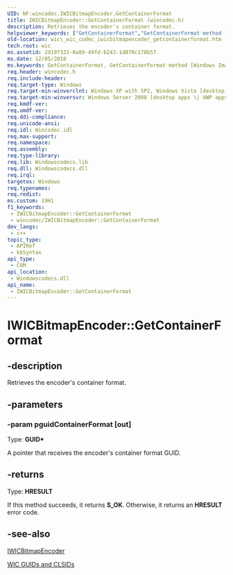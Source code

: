 ```yaml
---
UID: NF:wincodec.IWICBitmapEncoder.GetContainerFormat
title: IWICBitmapEncoder::GetContainerFormat (wincodec.h)
description: Retrieves the encoder's container format.
helpviewer_keywords: ["GetContainerFormat","GetContainerFormat method [Windows Imaging Component]","GetContainerFormat method [Windows Imaging Component]","IWICBitmapEncoder interface","IWICBitmapEncoder interface [Windows Imaging Component]","GetContainerFormat method","IWICBitmapEncoder.GetContainerFormat","IWICBitmapEncoder::GetContainerFormat","_wic_codec_iwicbitmapencoder_getcontainerformat","wic._wic_codec_iwicbitmapencoder_getcontainerformat","wincodec/IWICBitmapEncoder::GetContainerFormat"]
old-location: wic\_wic_codec_iwicbitmapencoder_getcontainerformat.htm
tech.root: wic
ms.assetid: 2d197321-0a89-49fd-b243-1d870c178b57
ms.date: 12/05/2018
ms.keywords: GetContainerFormat, GetContainerFormat method [Windows Imaging Component], GetContainerFormat method [Windows Imaging Component],IWICBitmapEncoder interface, IWICBitmapEncoder interface [Windows Imaging Component],GetContainerFormat method, IWICBitmapEncoder.GetContainerFormat, IWICBitmapEncoder::GetContainerFormat, _wic_codec_iwicbitmapencoder_getcontainerformat, wic._wic_codec_iwicbitmapencoder_getcontainerformat, wincodec/IWICBitmapEncoder::GetContainerFormat
req.header: wincodec.h
req.include-header: 
req.target-type: Windows
req.target-min-winverclnt: Windows XP with SP2, Windows Vista [desktop apps \| UWP apps]
req.target-min-winversvr: Windows Server 2008 [desktop apps \| UWP apps]
req.kmdf-ver: 
req.umdf-ver: 
req.ddi-compliance: 
req.unicode-ansi: 
req.idl: Wincodec.idl
req.max-support: 
req.namespace: 
req.assembly: 
req.type-library: 
req.lib: Windowscodecs.lib
req.dll: Windowscodecs.dll
req.irql: 
targetos: Windows
req.typenames: 
req.redist: 
ms.custom: 19H1
f1_keywords:
 - IWICBitmapEncoder::GetContainerFormat
 - wincodec/IWICBitmapEncoder::GetContainerFormat
dev_langs:
 - c++
topic_type:
 - APIRef
 - kbSyntax
api_type:
 - COM
api_location:
 - Windowscodecs.dll
api_name:
 - IWICBitmapEncoder::GetContainerFormat
---
```


# IWICBitmapEncoder::GetContainerFormat


## -description

Retrieves the encoder's container format.

## -parameters

### -param pguidContainerFormat [out]

Type: <b>GUID*</b>

A pointer that receives the encoder's container format GUID.

## -returns

Type: <b>HRESULT</b>

If this method succeeds, it returns <b xmlns:loc="http://microsoft.com/wdcml/l10n">S_OK</b>. Otherwise, it returns an <b xmlns:loc="http://microsoft.com/wdcml/l10n">HRESULT</b> error code.

## -see-also

<a href="/windows/desktop/api/wincodec/nn-wincodec-iwicbitmapencoder">IWICBitmapEncoder</a>



<a href="/windows/desktop/wic/-wic-guids-clsids">WIC GUIDs and CLSIDs</a>

